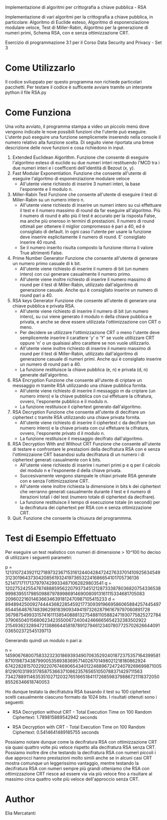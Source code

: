 Implementazione di algoritmi per crittografia a chiave pubblica - RSA

Implementazione di vari algoritmi per la crittografia a chiave pubblica, in particolare: Algoritmo di Euclide esteso,
Algoritmo di esponenziazione modulare veloce, Test di Miller-Rabin, Algoritmo per la generazione di numeri primi,
Schema RSA, con e senza ottimizzazione CRT.

Esercizio di programmazione 3.1 per il Corso Data Security and Privacy - Set 3

# Come Utilizzarlo

Il codice sviluppato per questo programma non richiede particolari pacchetti.
Per testare il codice è sufficente avviare tramite un interprete python il file RSA.py

# Come Funziona

Una volta avviato, il programma stampa a video un piccolo menù dove vengono indicate le nove possibili funzioni che
l'utente può eseguire. L'utente può eseguire una funzione semplicemete inserendo nella console il numero relativo alla
funzione scelta. Di seguito viene riportata una breve descrizione delle nove funzioni e cosa richiedono in input.

1. Extended Euclidean Algorithm.
   Funzione che consente di eseguire l'algoritmo esteso di euclide su due numeri interi restituendo l'MCD tra i due
   numeri interi e i coefficenti dell'identità di Bezout (x, y).
2. Fast Modular Exponentiation.
   Funzione che consente all'utente di eseguire l'algoritmo di esponenziazione modulare veloce
   - All'utente viene richiesto di inserire 3 numeri interi, la base l'esponente e il modulo n.
3. Miller-Rabin Test
   Funzione che consente all'utente di eseguire il test di Miller-Rabin su un numero intero n.
   - All'utente viene richiesto di inserire un numeri intero su cui effettuare il test e il numero massimo di round da
     far eseguire all'algoritmo. Più il numero di round è alto più il test è accurato per la risposta False, ma anche
     più oneroso in termini di prestazioni. Il numero di round ottimali per ottenere il miglior compromesso è pari a 40,
     ed è consigliato di default. In ogni caso l'utente per usare la funzione deve inserire esplicitamente il numero di
     round. E' consigliato inserire 40 round.
   - Se il numero inserito risulta composto la funzione ritorna il valore True altrimenti False.
4. Prime Number Generator
   Funzione che consente all'utente di generare un numero primo casuale di k bit.
   - All'utente viene richiesto di inserire il numero di bit (un numero intero) con cui generare casualmente il numero
     primo.
   - All'utente viene inoltre richiesto di inserire il numero massimo di round per il test di Miller-Rabin, utilizzato
     dall'algoritmo di generazione casuale. Anche qui è consigliato inserire un numero di round pari a 40.
5. RSA keys Generator
   Funzione che consente all'utente di generare una chiave pubblica e privata RSA.
   - All'utente viene richiesto di inserire il numero di bit (un numero intero), su cui viene generato il modulo n della
     chiave pubblica e privata, e anche se deve essere utilizzata l'ottimizzazione con CRT o meno.
   - Per decidere se utilizzare l'ottimizzazione CRT o meno l'utente deve semplicemnte inserire il carattere 'y' o 'Y'
     se vuole utillizzare CRT oppure 'n' o un qualsiasi altro carattere se non vuole utilizzarlo.
   - All'utente viene inoltre richiesto di inserire il numero massimo di round per il test di Miller-Rabin, utilizzato
     dall'algoritmo di generazione casuale di numeri primi. Anche qui è consigliato inserire un numero di round pari a
     40.
   - La funzione restituisce la chiave pubblica (e, n) e privata (d, n) generate dall'algoritmo.
6. RSA Encryption
   Funzione che consente all'utente di criptare un messaggio m tramite RSA utilizzando una chiave pubblica fornita.
   - All'utente viene richiesto di inserire il messaggio m da criptare (un numero intero) e la chiave pubblica con cui
     effetuare la cifratura, ovvero, l'esponente pubblico e il modulo n.
   - La funzione restituisce il ciphertext generato dall'algoritmo.
7. RSA Decryption
   Funzione che consente all'utente di decifrare un ciphertext c tramite RSA utilizzando una chiave privata fornita.
   - All'utente viene richiesto di inserire il ciphertext c da decifrare (un numero intero) e la chiave privata con cui
     effetuare la cifratura, ovvero, l'esponente privato d il modulo n.
   - La funzione restituisce il messaggio decifrato dall'algoritmo.
8. RSA Decryption With and Without CRT
   Funzione che consente all'utente di testare e confrontare le prestazioni della decifratura RSA con e senza
   l'ottimizzaione CRT basandosi sulla decifratura di un numero i di ciphertext generati casualmente con k bits.
   - All'utente viene richiesto di inserire i numeri primi p e q per il calcolo del modulo n e l'esponente d della
     chiave privata.
   - Succesivamente vengono stampate le chiavi private RSA generate con e senza l'ottimizzazione CRT.
   - All'utente viene inoltre richiesta la dimensione in bits k dei ciphertext che verranno generati casualmente durante
     il test e il numero di iterazioni totali i del test (numero totale di ciphertext da decifrare).
   - La funzione restituisce il tempo di esecuzione totale (in secondi) per la decifratura dei ciphertext per RSA con e
     senza ottimizzazione CRT.
9. Quit.
   Funzione che consente la chiusura del programmma.

# Test di Esempio Effettuato

Per eseguire un test realistico con numeri di dimensione > 10^100 ho deciso di utilizzare i seguenti parametri:

p = 1213107243921127189732367153161244042847242763370141092563454931230196437304208561932419736532241686654101705736136
    5214171711713797974299334871062829803541
q = 1202752425547874888595622079373451212873338780368207543365389998395517985098879789986914690080913161115334681705083
    2096022160146366346391812470987105415233
d = 8948942500927444436822854592177309391966958606588425744549785445648767483962981839093494197326287961679797060891728
    3679875499331574161113854088813275488110588247193077582527278437906504015680623423550067240042466665654232383502922
    215493623289472138866445818789127946123407807725702626644091036502372545139713

Generando quindi un modulo n pari a:

n = 1459067680075833232301869393490706352924018723753571643995818710198734387990053589383695714026701498021218180862924
    6742282815702292207674690654340122488967247240792696998710058129010319931785875366371086235765651050788371429711563
    7342788911463535102712032765166518411726859837988672111837205085526346618740053

Ho dunque testato la decifratutra RSA basando il test su 100 ciphertext scelti casualmente ciascuno formato da 1024 bits.
I risultati ottenuti sono i seguenti:

- RSA Decryption without CRT -
Total Execution Time on 100 Random Ciphertext: 1.789815889542942 seconds

- RSA Decryption with CRT -
Total Execution Time on 100 Random Ciphertext: 0.5414641489185755 seconds

Possiamo notare dunque come la decifratura RSA con ottimizzazione CRT sia quasi quattro volte più veloce rispetto alla
decifratura RSA senza CRT. Possiamo inoltre dire che testando la decifratura RSA con numeri piccoli i due approcci hanno
prestazioni molto simili anche se in alcuni casi CRT mostra comunque un leggerissimo vantaggio, mentre testando la
decifratura RSA con numeri sempre più grandi otteniamo che RSA con ottimizzazione CRT riesce ad essere via via più
veloce fino a risultare al massimo circa quattro volte più veloce dell'approccio senza CRT.

# Author
Elia Mercatanti